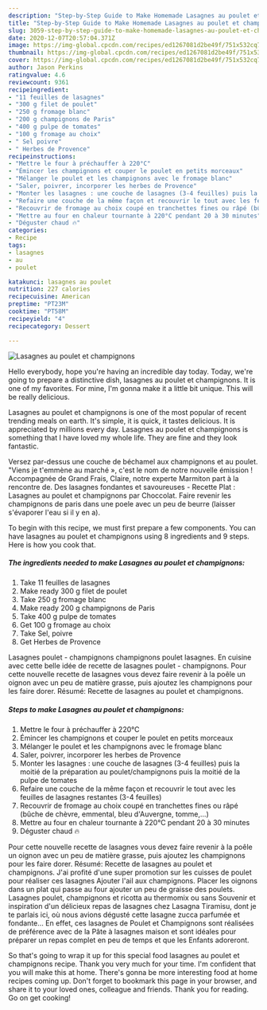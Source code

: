 ```yaml
---
description: "Step-by-Step Guide to Make Homemade Lasagnes au poulet et champignons"
title: "Step-by-Step Guide to Make Homemade Lasagnes au poulet et champignons"
slug: 3059-step-by-step-guide-to-make-homemade-lasagnes-au-poulet-et-champignons
date: 2020-12-07T20:57:04.371Z
image: https://img-global.cpcdn.com/recipes/ed1267081d2be49f/751x532cq70/lasagnes-au-poulet-et-champignons-photo-principale-de-la-recette.jpg
thumbnail: https://img-global.cpcdn.com/recipes/ed1267081d2be49f/751x532cq70/lasagnes-au-poulet-et-champignons-photo-principale-de-la-recette.jpg
cover: https://img-global.cpcdn.com/recipes/ed1267081d2be49f/751x532cq70/lasagnes-au-poulet-et-champignons-photo-principale-de-la-recette.jpg
author: Jason Perkins
ratingvalue: 4.6
reviewcount: 9361
recipeingredient:
- "11 feuilles de lasagnes"
- "300 g filet de poulet"
- "250 g fromage blanc"
- "200 g champignons de Paris"
- "400 g pulpe de tomates"
- "100 g fromage au choix"
- " Sel poivre"
- " Herbes de Provence"
recipeinstructions:
- "Mettre le four à préchauffer à 220°C"
- "Émincer les champignons et couper le poulet en petits morceaux"
- "Mélanger le poulet et les champignons avec le fromage blanc"
- "Saler, poivrer, incorporer les herbes de Provence"
- "Monter les lasagnes : une couche de lasagnes (3-4 feuilles) puis la moitié de la préparation au poulet/champignons puis la moitié de la pulpe de tomates"
- "Refaire une couche de la même façon et recouvrir le tout avec les feuilles de lasagnes restantes (3-4 feuilles)"
- "Recouvrir de fromage au choix coupé en tranchettes fines ou râpé (bûche de chèvre, emmental, bleu d&#39;Auvergne, tomme,...)"
- "Mettre au four en chaleur tournante à 220°C pendant 20 à 30 minutes"
- "Déguster chaud 🔥"
categories:
- Recipe
tags:
- lasagnes
- au
- poulet

katakunci: lasagnes au poulet 
nutrition: 227 calories
recipecuisine: American
preptime: "PT23M"
cooktime: "PT58M"
recipeyield: "4"
recipecategory: Dessert

---
```



![Lasagnes au poulet et champignons](https://img-global.cpcdn.com/recipes/ed1267081d2be49f/751x532cq70/lasagnes-au-poulet-et-champignons-photo-principale-de-la-recette.jpg)

Hello everybody, hope you're having an incredible day today. Today, we're going to prepare a distinctive dish, lasagnes au poulet et champignons. It is one of my favorites. For mine, I'm gonna make it a little bit unique. This will be really delicious.

Lasagnes au poulet et champignons is one of the most popular of recent trending meals on earth. It's simple, it is quick, it tastes delicious. It is appreciated by millions every day. Lasagnes au poulet et champignons is something that I have loved my whole life. They are fine and they look fantastic.

Versez par-dessus une couche de béchamel aux champignons et au poulet. &#34;Viens je t&#39;emmène au marché », c&#39;est le nom de notre nouvelle émission ! Accompagnée de Grand Frais, Claire, notre experte Marmiton part à la rencontre de. Des lasagnes fondantes et savoureuses - Recette Plat : Lasagnes au poulet et champignons par Choccolat. Faire revenir les champignons de paris dans une poele avec un peu de beurre (laisser s&#39;évaporer l&#39;eau si il y en a).


To begin with this recipe, we must first prepare a few components. You can have lasagnes au poulet et champignons using 8 ingredients and 9 steps. Here is how you cook that.

<!--inarticleads1-->

##### The ingredients needed to make Lasagnes au poulet et champignons:

1. Take 11 feuilles de lasagnes
1. Make ready 300 g filet de poulet
1. Take 250 g fromage blanc
1. Make ready 200 g champignons de Paris
1. Take 400 g pulpe de tomates
1. Get 100 g fromage au choix
1. Take  Sel, poivre
1. Get  Herbes de Provence


Lasagnes poulet - champignons champignons poulet lasagnes. En cuisine avec cette belle idée de recette de lasagnes poulet - champignons. Pour cette nouvelle recette de lasagnes vous devez faire revenir à la poêle un oignon avec un peu de matière grasse, puis ajoutez les champignons pour les faire dorer. Résumé: Recette de lasagnes au poulet et champignons. 

<!--inarticleads2-->

##### Steps to make Lasagnes au poulet et champignons:

1. Mettre le four à préchauffer à 220°C
1. Émincer les champignons et couper le poulet en petits morceaux
1. Mélanger le poulet et les champignons avec le fromage blanc
1. Saler, poivrer, incorporer les herbes de Provence
1. Monter les lasagnes : une couche de lasagnes (3-4 feuilles) puis la moitié de la préparation au poulet/champignons puis la moitié de la pulpe de tomates
1. Refaire une couche de la même façon et recouvrir le tout avec les feuilles de lasagnes restantes (3-4 feuilles)
1. Recouvrir de fromage au choix coupé en tranchettes fines ou râpé (bûche de chèvre, emmental, bleu d&#39;Auvergne, tomme,...)
1. Mettre au four en chaleur tournante à 220°C pendant 20 à 30 minutes
1. Déguster chaud 🔥


Pour cette nouvelle recette de lasagnes vous devez faire revenir à la poêle un oignon avec un peu de matière grasse, puis ajoutez les champignons pour les faire dorer. Résumé: Recette de lasagnes au poulet et champignons. J&#39;ai profité d&#39;une super promotion sur les cuisses de poulet pour réaliser ces lasagnes Ajouter l&#39;ail aux champignons. Placer les oignons dans un plat qui passe au four ajouter un peu de graisse des poulets. Lasagnes poulet, champignons et ricotta au thermomix ou sans Souvenir et inspiration d&#39;un délicieux repas de lasagnes chez Lasagna Tiramisu, dont je te parlais ici, où nous avions dégusté cette lasagne zucca parfumée et fondante… En effet, ces lasagnes de Poulet et Champignons sont réalisées de préférence avec de la Pâte à lasagnes maison et sont idéales pour préparer un repas complet en peu de temps et que les Enfants adoreront. 

So that's going to wrap it up for this special food lasagnes au poulet et champignons recipe. Thank you very much for your time. I'm confident that you will make this at home. There's gonna be more interesting food at home recipes coming up. Don't forget to bookmark this page in your browser, and share it to your loved ones, colleague and friends. Thank you for reading. Go on get cooking!

